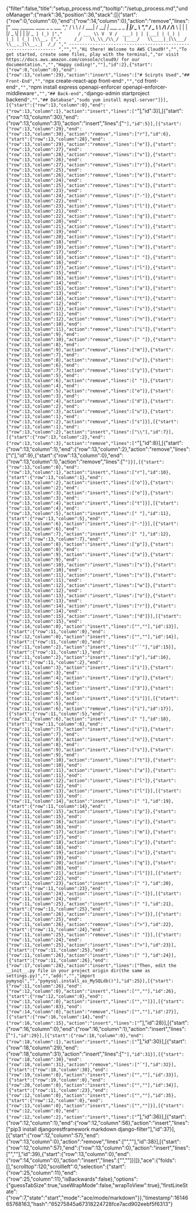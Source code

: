 {"filter":false,"title":"setup_process.md","tooltip":"/setup_process.md","undoManager":{"mark":36,"position":36,"stack":[[{"start":{"row":0,"column":0},"end":{"row":14,"column":0},"action":"remove","lines":["         ___        ______     ____ _                 _  ___  ","        / \\ \\      / / ___|   / ___| | ___  _   _  __| |/ _ \\ ","       / _ \\ \\ /\\ / /\\___ \\  | |   | |/ _ \\| | | |/ _` | (_) |","      / ___ \\ V  V /  ___) | | |___| | (_) | |_| | (_| |\\__, |","     /_/   \\_\\_/\\_/  |____/   \\____|_|\\___/ \\__,_|\\__,_|  /_/ "," ----------------------------------------------------------------- ","","","Hi there! Welcome to AWS Cloud9!","","To get started, create some files, play with the terminal,","or visit https://docs.aws.amazon.com/console/cloud9/ for our documentation.","","Happy coding!",""],"id":2},{"start":{"row":0,"column":0},"end":{"row":13,"column":29},"action":"insert","lines":["# Scirpts Used","## Front-End","","`npx create-react-app front-end`","","`cd front-end`","","`npm install express openapi-enforcer openapi-enforcer-middleware`","","## Back-end","`django-admin startproject backend`","","## Database","sudo yum install mysql-server"]}],[{"start":{"row":13,"column":0},"end":{"row":13,"column":1},"action":"insert","lines":["`"],"id":3}],[{"start":{"row":13,"column":30},"end":{"row":13,"column":31},"action":"insert","lines":["`"],"id":5}],[{"start":{"row":13,"column":29},"end":{"row":13,"column":30},"action":"remove","lines":["r"],"id":6},{"start":{"row":13,"column":28},"end":{"row":13,"column":29},"action":"remove","lines":["e"]},{"start":{"row":13,"column":27},"end":{"row":13,"column":28},"action":"remove","lines":["v"]},{"start":{"row":13,"column":26},"end":{"row":13,"column":27},"action":"remove","lines":["r"]},{"start":{"row":13,"column":25},"end":{"row":13,"column":26},"action":"remove","lines":["e"]},{"start":{"row":13,"column":24},"end":{"row":13,"column":25},"action":"remove","lines":["s"]},{"start":{"row":13,"column":23},"end":{"row":13,"column":24},"action":"remove","lines":["-"]},{"start":{"row":13,"column":22},"end":{"row":13,"column":23},"action":"remove","lines":["l"]},{"start":{"row":13,"column":21},"end":{"row":13,"column":22},"action":"remove","lines":["q"]},{"start":{"row":13,"column":20},"end":{"row":13,"column":21},"action":"remove","lines":["s"]},{"start":{"row":13,"column":19},"end":{"row":13,"column":20},"action":"remove","lines":["y"]},{"start":{"row":13,"column":18},"end":{"row":13,"column":19},"action":"remove","lines":["m"]},{"start":{"row":13,"column":17},"end":{"row":13,"column":18},"action":"remove","lines":[" "]},{"start":{"row":13,"column":16},"end":{"row":13,"column":17},"action":"remove","lines":["l"]},{"start":{"row":13,"column":15},"end":{"row":13,"column":16},"action":"remove","lines":["l"]},{"start":{"row":13,"column":14},"end":{"row":13,"column":15},"action":"remove","lines":["a"]},{"start":{"row":13,"column":13},"end":{"row":13,"column":14},"action":"remove","lines":["t"]},{"start":{"row":13,"column":12},"end":{"row":13,"column":13},"action":"remove","lines":["s"]},{"start":{"row":13,"column":11},"end":{"row":13,"column":12},"action":"remove","lines":["n"]},{"start":{"row":13,"column":10},"end":{"row":13,"column":11},"action":"remove","lines":["i"]},{"start":{"row":13,"column":9},"end":{"row":13,"column":10},"action":"remove","lines":[" "]},{"start":{"row":13,"column":8},"end":{"row":13,"column":9},"action":"remove","lines":["m"]},{"start":{"row":13,"column":7},"end":{"row":13,"column":8},"action":"remove","lines":["u"]},{"start":{"row":13,"column":6},"end":{"row":13,"column":7},"action":"remove","lines":["y"]},{"start":{"row":13,"column":5},"end":{"row":13,"column":6},"action":"remove","lines":[" "]},{"start":{"row":13,"column":4},"end":{"row":13,"column":5},"action":"remove","lines":["o"]},{"start":{"row":13,"column":3},"end":{"row":13,"column":4},"action":"remove","lines":["d"]},{"start":{"row":13,"column":2},"end":{"row":13,"column":3},"action":"remove","lines":["u"]},{"start":{"row":13,"column":1},"end":{"row":13,"column":2},"action":"remove","lines":["s"]}],[{"start":{"row":13,"column":1},"end":{"row":13,"column":2},"action":"insert","lines":["\\"],"id":7}],[{"start":{"row":13,"column":2},"end":{"row":13,"column":3},"action":"remove","lines":["`"],"id":8}],[{"start":{"row":13,"column":1},"end":{"row":13,"column":2},"action":"remove","lines":["\\"],"id":9},{"start":{"row":13,"column":0},"end":{"row":13,"column":1},"action":"remove","lines":["`"]}],[{"start":{"row":13,"column":0},"end":{"row":13,"column":1},"action":"insert","lines":["r"],"id":10},{"start":{"row":13,"column":1},"end":{"row":13,"column":2},"action":"insert","lines":["o"]},{"start":{"row":13,"column":2},"end":{"row":13,"column":3},"action":"insert","lines":["o"]},{"start":{"row":13,"column":3},"end":{"row":13,"column":4},"action":"insert","lines":["t"]}],[{"start":{"row":13,"column":4},"end":{"row":13,"column":5},"action":"insert","lines":[" "],"id":11},{"start":{"row":13,"column":5},"end":{"row":13,"column":6},"action":"insert","lines":["-"]}],[{"start":{"row":13,"column":6},"end":{"row":13,"column":7},"action":"insert","lines":[" "],"id":12},{"start":{"row":13,"column":7},"end":{"row":13,"column":8},"action":"insert","lines":["p"]},{"start":{"row":13,"column":8},"end":{"row":13,"column":9},"action":"insert","lines":["a"]},{"start":{"row":13,"column":9},"end":{"row":13,"column":10},"action":"insert","lines":["s"]},{"start":{"row":13,"column":10},"end":{"row":13,"column":11},"action":"insert","lines":["s"]},{"start":{"row":13,"column":11},"end":{"row":13,"column":12},"action":"insert","lines":["w"]},{"start":{"row":13,"column":12},"end":{"row":13,"column":13},"action":"insert","lines":["o"]},{"start":{"row":13,"column":13},"end":{"row":13,"column":14},"action":"insert","lines":["r"]},{"start":{"row":13,"column":14},"end":{"row":13,"column":15},"action":"insert","lines":["d"]}],[{"start":{"row":13,"column":15},"end":{"row":14,"column":0},"action":"insert","lines":["",""],"id":13}],[{"start":{"row":11,"column":0},"end":{"row":12,"column":0},"action":"insert","lines":["",""],"id":14}],[{"start":{"row":11,"column":0},"end":{"row":11,"column":2},"action":"insert","lines":["``"],"id":15}],[{"start":{"row":11,"column":1},"end":{"row":11,"column":2},"action":"insert","lines":["p"],"id":16},{"start":{"row":11,"column":2},"end":{"row":11,"column":3},"action":"insert","lines":["i"]},{"start":{"row":11,"column":3},"end":{"row":11,"column":4},"action":"insert","lines":["p"]},{"start":{"row":11,"column":4},"end":{"row":11,"column":5},"action":"insert","lines":["3"]},{"start":{"row":11,"column":5},"end":{"row":11,"column":6},"action":"insert","lines":["i"]}],[{"start":{"row":11,"column":5},"end":{"row":11,"column":6},"action":"remove","lines":["i"],"id":17}],[{"start":{"row":11,"column":5},"end":{"row":11,"column":6},"action":"insert","lines":[" "],"id":18},{"start":{"row":11,"column":6},"end":{"row":11,"column":7},"action":"insert","lines":["i"]},{"start":{"row":11,"column":7},"end":{"row":11,"column":8},"action":"insert","lines":["n"]},{"start":{"row":11,"column":8},"end":{"row":11,"column":9},"action":"insert","lines":["s"]},{"start":{"row":11,"column":9},"end":{"row":11,"column":10},"action":"insert","lines":["t"]},{"start":{"row":11,"column":10},"end":{"row":11,"column":11},"action":"insert","lines":["a"]},{"start":{"row":11,"column":11},"end":{"row":11,"column":12},"action":"insert","lines":["l"]},{"start":{"row":11,"column":12},"end":{"row":11,"column":13},"action":"insert","lines":["l"]}],[{"start":{"row":11,"column":13},"end":{"row":11,"column":14},"action":"insert","lines":[" "],"id":19},{"start":{"row":11,"column":14},"end":{"row":11,"column":15},"action":"insert","lines":["p"]},{"start":{"row":11,"column":15},"end":{"row":11,"column":16},"action":"insert","lines":["y"]},{"start":{"row":11,"column":16},"end":{"row":11,"column":17},"action":"insert","lines":["m"]},{"start":{"row":11,"column":17},"end":{"row":11,"column":18},"action":"insert","lines":["y"]},{"start":{"row":11,"column":18},"end":{"row":11,"column":19},"action":"insert","lines":["s"]},{"start":{"row":11,"column":19},"end":{"row":11,"column":20},"action":"insert","lines":["q"]},{"start":{"row":11,"column":20},"end":{"row":11,"column":21},"action":"insert","lines":["l"]}],[{"start":{"row":11,"column":22},"end":{"row":11,"column":23},"action":"insert","lines":[" "],"id":20},{"start":{"row":11,"column":23},"end":{"row":11,"column":24},"action":"insert","lines":["-"]}],[{"start":{"row":11,"column":24},"end":{"row":11,"column":25},"action":"insert","lines":[" "],"id":21},{"start":{"row":11,"column":25},"end":{"row":11,"column":26},"action":"insert","lines":[">"]}],[{"start":{"row":11,"column":25},"end":{"row":11,"column":26},"action":"remove","lines":[">"],"id":22},{"start":{"row":11,"column":24},"end":{"row":11,"column":25},"action":"remove","lines":[" "]}],[{"start":{"row":11,"column":24},"end":{"row":11,"column":25},"action":"insert","lines":[">"],"id":23}],[{"start":{"row":11,"column":25},"end":{"row":11,"column":26},"action":"insert","lines":[" "],"id":24}],[{"start":{"row":11,"column":26},"end":{"row":17,"column":28},"action":"insert","lines":["Then, edit the __init__.py file in your project origin dir(the same as settings.py)","","add:","","import pymysql","","pymysql.install_as_MySQLdb()"],"id":25}],[{"start":{"row":11,"column":26},"end":{"row":12,"column":0},"action":"insert","lines":["",""],"id":26},{"start":{"row":12,"column":0},"end":{"row":13,"column":0},"action":"insert","lines":["",""]}],[{"start":{"row":13,"column":83},"end":{"row":14,"column":0},"action":"remove","lines":["",""],"id":27}],[{"start":{"row":16,"column":14},"end":{"row":16,"column":15},"action":"insert","lines":["`"],"id":28}],[{"start":{"row":16,"column":0},"end":{"row":16,"column":1},"action":"insert","lines":["`"],"id":29}],[{"start":{"row":18,"column":0},"end":{"row":18,"column":1},"action":"insert","lines":["`"],"id":30}],[{"start":{"row":18,"column":29},"end":{"row":18,"column":31},"action":"insert","lines":["``"],"id":31}],[{"start":{"row":18,"column":30},"end":{"row":18,"column":31},"action":"remove","lines":["`"],"id":32}],[{"start":{"row":18,"column":30},"end":{"row":19,"column":0},"action":"insert","lines":["",""],"id":33}],[{"start":{"row":19,"column":0},"end":{"row":20,"column":0},"action":"insert","lines":["",""],"id":34}],[{"start":{"row":11,"column":23},"end":{"row":12,"column":0},"action":"insert","lines":["",""],"id":35},{"start":{"row":12,"column":0},"end":{"row":13,"column":0},"action":"insert","lines":["",""]}],[{"start":{"row":12,"column":0},"end":{"row":12,"column":2},"action":"insert","lines":["``"],"id":36}],[{"start":{"row":12,"column":1},"end":{"row":12,"column":56},"action":"insert","lines":["pip3 install djangorestframework markdown django-filter"],"id":37}],[{"start":{"row":12,"column":57},"end":{"row":13,"column":0},"action":"remove","lines":["",""],"id":38}],[{"start":{"row":12,"column":57},"end":{"row":13,"column":0},"action":"insert","lines":["",""],"id":39},{"start":{"row":13,"column":0},"end":{"row":14,"column":0},"action":"insert","lines":["",""]}]]},"ace":{"folds":[],"scrolltop":120,"scrollleft":0,"selection":{"start":{"row":25,"column":11},"end":{"row":25,"column":11},"isBackwards":false},"options":{"guessTabSize":true,"useWrapMode":false,"wrapToView":true},"firstLineState":{"row":7,"state":"start","mode":"ace/mode/markdown"}},"timestamp":1614665768163,"hash":"65275845a67318224728fce7acd902eebf5f6313"}